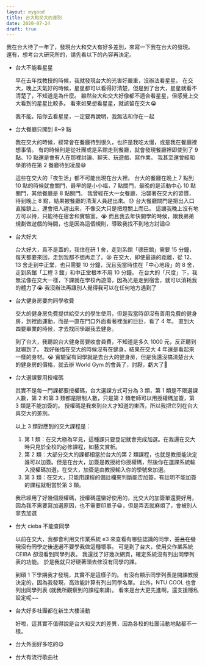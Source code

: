 ```yaml
---
layout: mygood
title: 台大和交大的差別
date: 2020-07-24
draft: true
---
```


我在台大待了一年了，發現台大和交大有好多差別，來寫一下我在台大的發現。
還有，想考台大研究所的，請先看以下的內容再決定。

* 台大不能看星星

  早在去年找教授的時候，我就發現台大的光害好嚴重，沒辦法看星星。
在交大，晚上天氣好的時候，星星都可以看得好清楚，但是到了台大，星星就看不清楚了，不知道是為什麼。
雖然台大和交大好像都不適合看星星，但感覺上交大看到的星星比較多。
看來如果想看星星，就該留在交大😭

  我不能，陪你去看星星，一定要再說明，我無法和你在一起

* 台大餐廳只開到 8~9 點

  我在交大的時候，經常會在餐廳待到很久，也許是我吃太慢，或是我在餐廳裡想事情。
有的時候則是從社團或是系館走到餐廳，就會發現餐廳裡即使到了 9 點、10 點還是會有人在那裡討論、聊天、玩遊戲、寫作業。
我甚至還曾經和學弟待在第 2 餐廳待到凌晨😅

  這些在交大的「夜生活」都不可能出現在台大裡。
台大的餐廳在晚上 7 點到 10 點的時候就會關門，最早的是小小福，7 點關門，最晚的是活動中心 10 點關門，其他餐廳是 8 點關門。
我曾經在大一女餐廳，沿襲著在交大的習慣，待到晚上 8 點，結果被餐廳的清潔人員趕出來。😓
台大餐廳關門是把出入口直接鎖上，還會把人趕出來，不像交大只是把燈關上而已。
這讓我晚上沒有地方可以待，只能待在宿舍和實驗室。😭
而且我去年快開學的時候，跟我弟弟規劃做遊戲的時間，也是因為這個規則，導致我找不到地方討論😥

* 台大好大

  台大好大，真不是蓋的，我住在研 1 舍，走到系館「德田館」需要 15 分鐘，每天都要來回，走到我都不想再走了。😫
在交大，即使最遠的距離，從 12、13 舍走到中正堂，也只需要 10 分鐘，況且我當時住在「中心地段」的 8 舍，走到系館「工程 3 館」和中正堂根本不用 10 分鐘。
在台大的「尺度」下，我無法像在交大一樣，下課就在學校內遊蕩，因為光是走到宿舍，就可以消耗我的體力了😭
我沒辦法再讓別人覺得我可以在任何地方遇到了

* 台大健身房要向同學收費

  交大的健身房免費提供給交大的學生使用，但是我當時卻沒有善用免費的健身房，到裡面運動，而是一直在門口外面看著裡面的巨巨，看了 4 年。
直到大四要畢業的時候，才去找同學跟我去健身。

  到了台大，我聽說台大健身房要收會員費，不知道是多久 1000 元，反正聽到就嚇到了。
我好後悔在交大的時候沒有在健身，結果在交大 4 年還是看起來一樣的身材。😭
實驗室有同學就是去台大的健身房，但是我還沒搞清楚台大的健身房的價格，就去辦 World Gym 的會員了，討厭，虧大了💸

* 台大選課要用授權碼

  其實不是每一門課都要授權碼，台大選課方式可分為 3 類，第 1 類是不限選課人數，第 2 和第 3 類都是限制人數，只是第 2 類老師可以用授權碼加簽，第 3 類是不能加簽的。
  授權碼是我來到台大才知道的東西，所以我把它列在台大與交大的差別。

  以上 3 類對應到的交大課程是：
  1. 第 1 類：在交大極為罕見，這種課只要登記就會完成加選。在我還在交大時只見於全校的必修課程，如藝文賞析。
  2. 第 2 類：大部分交大的課都相當於台大的第 2 類課程，也就是教授能決定誰可以加簽。但是在台大，加簽是教授給你授權碼，然後你在選課系統輸入授權碼加選，在交大，加簽是由教授輸入你的學號來加選。
  3. 第 3 類：在交大，只能用課程的備註欄來判斷能否加簽，有註明不能加簽的課程就相當於第 3 類。
  
  我已經用了好幾個授權碼，授權碼還蠻好使用的，比交大的加簽單還要好用，因為我不需要寫加選原因，也不需要印單子😀，但是弄丟就麻煩了，會被別人拿去加選

* 台大 cieba 不能查同學

  以前在交大，我都會利用交作業系統 e3 來查看有哪些認識的同學，~~並且在發現沒有同學之後退選~~不要學我做這種壞事。
可是到了台大，使用交作業系統 CEIBA 卻沒看到同學列表。
我還找了好幾次網頁，確定系統沒有列出同學列表的功能。
於是我就只好硬著頭去修沒有同學的課。

  到碩 1 下學期我才發現，其實不是這樣子的。
有沒有顯示同學列表是開課教授決定的，因為我發現，高效能計算有列出同學名單。
此外，NTU COOL 也會列出同學列表 (就我所觀察到的課程來講)。
看來是台大更先進啊，還支援隱私設定呢~~

* 台大好多社團都在新生大樓活動

  好啦，這其實不值得說是台大和交大的差異，因為各校的社團活動地點都不一樣。

* 台大外面好多吃的😋

* 台大有流行歌曲社
